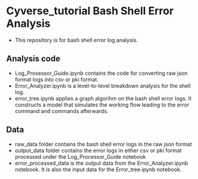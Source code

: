 # Cyverse_tutorial Bash Shell Error Analysis

- This repository is for bash shell error log analysis.
## Analysis code
- Log_Prosessor_Guide.ipynb contains the code for converting raw json format logs into csv or pki format. 
- Error_Analyzer.ipynb is a level-to-level breakdown analysis for the shell log. 
- error_tree.ipynb applies a graph algorihm on the bash shell error logs. It constructs a model that simulates the working flow leading to the error command and commands afterwards.

## Data
- raw_data folder contains the bash shell error logs in the raw json format
- output_data folder contains the error logs in either csv or pki format processed under the Log_Processor_Guide notebook
- error_processed_data is the output data from the Error_Analyzer.ipynb notebook. It is also the input data for the Error_tree.ipynb notebook.
